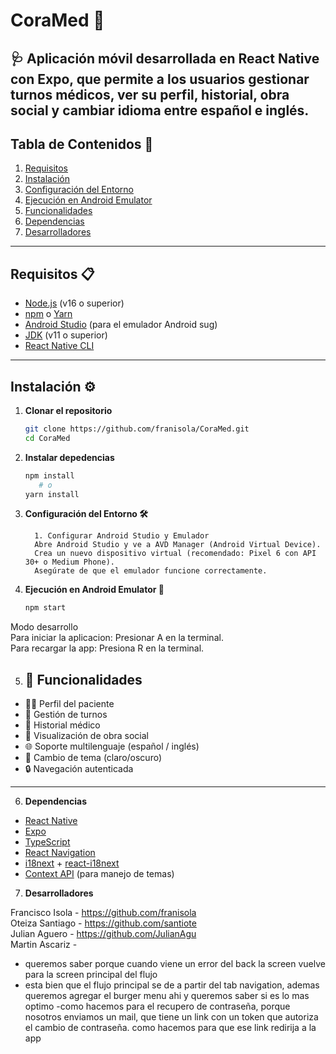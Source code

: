 # **CoraMed** 🚀  

🩺 Aplicación móvil desarrollada en **React Native** con **Expo**, que permite a los usuarios gestionar turnos médicos, ver su perfil, historial, obra social y cambiar idioma entre español e inglés.
---

## **Tabla de Contenidos** 📑  
1. [Requisitos](#requisitos-📋)  
2. [Instalación](#instalación-⚙️)  
3. [Configuración del Entorno](#configuración-del-entorno-🛠️)  
4. [Ejecución en Android Emulator](#ejecución-en-android-emulator-📱)  
5. [Funcionalidades](#funcionalidades)  
6. [Dependencias](#dependencias-📦)  
7. [Desarrolladores](#desarrolladores-🤝)  


---

## **Requisitos** 📋  
- [Node.js](https://nodejs.org/) (v16 o superior)  
- [npm](https://www.npmjs.com/) o [Yarn](https://yarnpkg.com/)  
- [Android Studio](https://developer.android.com/studio) (para el emulador Android sug)  
- [JDK](https://www.oracle.com/java/technologies/javase-downloads.html) (v11 o superior)  
- [React Native CLI](https://reactnative.dev/docs/environment-setup)  

---

## **Instalación** ⚙️  

1. **Clonar el repositorio**  
   ```bash
   git clone https://github.com/franisola/CoraMed.git
   cd CoraMed

2. **Instalar depedencias** 
   ```bash
   npm install
      # o
   yarn install
3. **Configuración del Entorno 🛠️** 

         1. Configurar Android Studio y Emulador
         Abre Android Studio y ve a AVD Manager (Android Virtual Device).
         Crea un nuevo dispositivo virtual (recomendado: Pixel 6 con API 30+ o Medium Phone).
         Asegúrate de que el emulador funcione correctamente.

4. **Ejecución en Android Emulator 📱**
   ```bash
   npm start


Modo desarrollo   
Para iniciar la aplicacion: Presionar A en la terminal.  
Para recargar la app: Presiona R en la terminal.

5. ## 📱 Funcionalidades

- 🧑‍⚕️ Perfil del paciente
- 📅 Gestión de turnos
- 🧾 Historial médico
- 🏥 Visualización de obra social
- 🌐 Soporte multilenguaje (español / inglés)
- 🌙 Cambio de tema (claro/oscuro)
- 🔒 Navegación autenticada

---
6. **Dependencias**  
- [React Native](https://reactnative.dev/)
- [Expo](https://expo.dev/)
- [TypeScript](https://www.typescriptlang.org/)
- [React Navigation](https://reactnavigation.org/)
- [i18next](https://www.i18next.com/) + [react-i18next](https://react.i18next.com/)
- [Context API](https://reactjs.org/docs/context.html) (para manejo de temas)


7. **Desarrolladores**

Francisco Isola - https://github.com/franisola  
Oteiza Santiago - https://github.com/santiote  
Julian Aguero - https://github.com/JulianAgu  
Martin Ascariz -  

- queremos saber porque cuando viene un error del back la screen vuelve para la screen principal del flujo
- esta bien que el flujo principal se de a partir del tab navigation, ademas queremos agregar el burger menu ahi 
y queremos saber si es lo mas optimo 
-como hacemos para el recupero de contraseña, porque nosotros enviamos un mail, que tiene un link con un token que autoriza el cambio
de contraseña. como hacemos para que ese link redirija a la app
